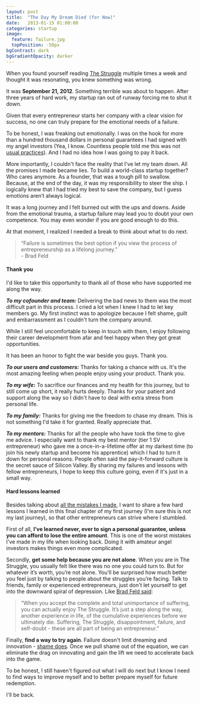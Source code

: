 ```yaml
---
layout: post
title:  "The Day My Dream Died (for Now)"
date:   2013-01-15 01:00:00
categories: startup
image:
  feature: failure.jpg
  topPosition: -50px
bgContrast: dark
bgGradientOpacity: darker
---
```


When you found yourself reading [The Struggle](http://www.bhorowitz.com/the_struggle) multiple times a week and thought it was resonating, you knew something was wrong.

It was **September 21, 2012**. Something terrible was about to happen. After three years of hard work, my startup ran out of runway forcing me to shut it down.

Given that every entrepreneur starts her company with a clear vision for success, no one can truly prepare for the emotional needs of a failure.

To be honest, I was freaking out emotionally. I was on the hook for more than a hundred thousand dollars in personal guarantees I had signed with my angel investors (Yea, I know. Countless people told me this was not [usual practices](http://www.quora.com/How-often-do-angel-investors-ask-a-failed-startup-to-pay-back-the-convertible-note)). And I had no idea how I was going to pay it back.

More importantly, I couldn't face the reality that I've let my team down. All the promises I made became lies. To build a world-class startup together? Who cares anymore. As a founder, that was a tough pill to swallow. Because, at the end of the day, it was my responsibility to steer the ship. I logically knew that I had tried my best to save the company, but I guess emotions aren’t always logical.

It was a long journey and I felt burned out with the ups and downs. Aside from the emotional trauma, a startup failure may lead you to doubt your own competence. You may even wonder if you are good enough to do this.

At that moment, I realized I needed a break to think about what to do next.

<blockquote class="largeQuote">“Failure is sometimes the best option if you view the process of entrepreneurship as a lifelong journey.” <br/> - Brad Feld</blockquote>

#### Thank you

I'd like to take this opportunity to thank all of those who have supported me along the way.

_**To my cofounder and team:**_ Delivering the bad news to them was the most difficult part in this process. I cried a lot when I knew I had to let key members go. My first instinct was to apologize because I felt shame, guilt and embarrassment as I couldn't turn the company around.

While I still feel uncomfortable to keep in touch with them, I enjoy following their career development from afar and feel happy when they got great opportunities.

It has been an honor to fight the war beside you guys. Thank you.

_**To our users and customers:**_ Thanks for taking a chance with us. It's the most amazing feeling when people enjoy using your product. Thank you.

_**To my wife:**_ To sacrifice our finances and my health for this journey, but to still come up short, it really hurts deeply. Thanks for your patient and support along the way so I didn't have to deal with extra stress from personal life.

_**To my family:**_ Thanks for giving me the freedom to chase my dream. This is not something I'd take it for granted. Really appreciate that.

_**To my mentors:**_ Thanks for all the people who have took the time to give me advice. I especially want to thank my best mentor (tier 1 SV entrepreneur) who gave me a once-in-a-lifetime offer at my darkest time (to join his newly startup and become his apprentice) which I had to turn it down for personal reasons. People often said the pay-it-forward culture is the secret sauce of Silicon Valley. By sharing my failures and lessons with fellow entrepreneurs, I hope to keep this culture going, even if it's just in a small way.

#### Hard lessons learned

Besides talking about [all the mistakes I made](/startup-mistakes-i-made-in-the-first-2-years), I want to share a few hard lessons I learned in this final chapter of my first journey (I'm sure this is not my last journey), so that other entrepreneurs can strive where I stumbled.

First of all, **I’ve learned never, ever to sign a personal guarantee, unless you can afford to lose the entire amount**. This is one of the worst mistakes I've made in my life when looking back. Doing it with amateur angel investors makes things even more complicated.

Secondly, **get some help because you are not alone**. When you are in The Struggle, you usually felt like there was no one you could turn to. But for whatever it’s worth, you’re not alone. You’ll be surprised how much better you feel just by talking to people about the struggles you’re facing. Talk to friends, family or experienced entrepreneurs, just don't let yourself to get into the downward spiral of depression. Like [Brad Feld said](http://www.feld.com/wp/archives/2012/06/the-brilliance-of-the-struggle.html):

<blockquote class="u--startsWithDoubleQuote">“When you accept the complete and total unimportance of suffering, you can actually enjoy The Struggle. It’s just a step along the way, another experience in life, of the cumulative experiences before we ultimately die. Suffering, The Struggle, disappointment, failure, and self-doubt - these are all part of being an entrepreneur.”</blockquote>

Finally, **find a way to try again**. Failure doesn't limit dreaming and innovation - [shame does](http://blogs.hbr.org/johnson/2012/10/put-failure-in-its-place.html). Once we pull shame out of the equation, we can eliminate the drag on innovating and gain the lift we need to accelerate back into the game.

<div class="img img--fullContainer img--7xLeading" style="background-image: url(..//assets/images/posts/shame.png);"></div>

To be honest, I still haven't figured out what I will do next but I know I need to find ways to improve myself and to better prepare myself for future redemption.

I'll be back.
